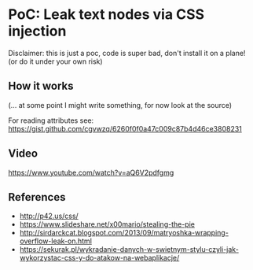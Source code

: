 # PoC: Leak text nodes via CSS injection

Disclaimer: this is just a poc, code is super bad, don't install it on a plane! (or do it under your own risk)

## How it works

(... at some point I might write something, for now look at the source)

For reading attributes see: https://gist.github.com/cgvwzq/6260f0f0a47c009c87b4d46ce3808231

## Video

https://www.youtube.com/watch?v=aQ6V2pdfgmg

## References
- http://p42.us/css/
- https://www.slideshare.net/x00mario/stealing-the-pie
- http://sirdarckcat.blogspot.com/2013/09/matryoshka-wrapping-overflow-leak-on.html
- https://sekurak.pl/wykradanie-danych-w-swietnym-stylu-czyli-jak-wykorzystac-css-y-do-atakow-na-webaplikacje/
